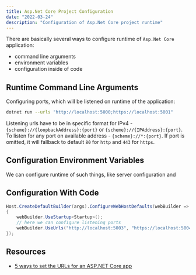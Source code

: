 ```yaml
---
title: Asp.Net Core Project Configuration
date: "2022-03-24"
description: "Configuration of Asp.Net Core project runtime"
---
```


There are basically several ways to configure runtime of `Asp.Net Core` application:

- command line arguments
- environment variables
- configuration inside of code

## Runtime Command Line Arguments

Configuring ports, which will be listened on runtime of the application:

```bash
dotnet run --urls "http://localhost:5000;https://localhost:5001"
```

Listening urls have to be in specific format for IPv4 - `{scheme}://{loopbackAddress}:{port}` or `{scheme}://{IPAddress}:{port}`.
To listen for any port on available address - `{scheme}://*:{port}`.
If port is omitted, it will fallback to default `80` for `http` and `443` for `https`.

## Configuration Environment Variables

We can configure runtime of such things, like server configuration and

## Configuration With Code

```csharp
Host.CreateDefaultBuilder(args).ConfigureWebHostDefaults(webBuilder =>
{
    webBuilder.UseStartup<Startup>();
    // here we can configure listening ports
    webBuilder.UseUrls("http://localhost:5003", "https://localhost:5004");
});
```

## Resources

- [5 ways to set the URLs for an ASP.NET Core app](https://andrewlock.net/5-ways-to-set-the-urls-for-an-aspnetcore-app/)
